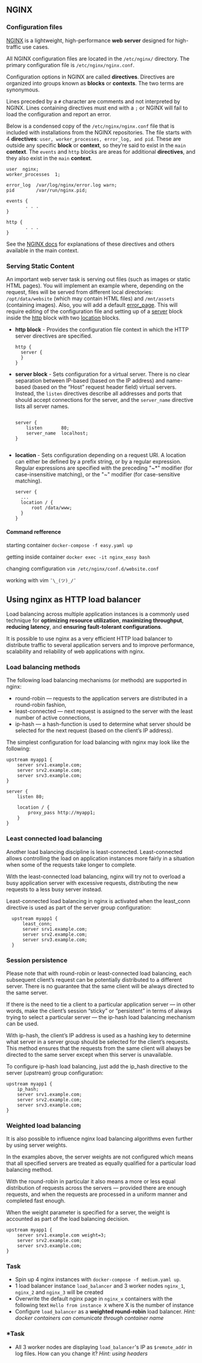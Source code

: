 ## NGINX

### Configuration files

[NGINX](https://www.nginx.com/) is a lightweight, high-performance **web server** designed for high-traffic use cases.

All NGINX configuration files are located in the `/etc/nginx/` directory. The primary configuration file is `/etc/nginx/nginx.conf`.

Configuration options in NGINX are called **directives**. Directives are organized into groups known as **blocks** or **contexts**. The two terms are synonymous.

Lines preceded by a `#` character are comments and not interpreted by NGINX. Lines containing directives must end with a `;` or NGINX will fail to load the configuration and report an error.

Below is a condensed copy of the `/etc/nginx/nginx.conf` file that is included with installations from the NGINX repositories. The file starts with 4 **directives**: `user, worker_processes, error_log, and pid`. These are outside any specific **block** or **context**, so they’re said to exist in the `main` **context**. The `events` and `http` blocks are areas for additional **directives**, and they also exist in the `main` **context**.

```
user  nginx;
worker_processes  1;

error_log  /var/log/nginx/error.log warn;
pid        /var/run/nginx.pid;

events {
       . . .
}

http {
       . . .
}
```

See the [NGINX docs](https://nginx.org/en/docs/ngx_core_module.html) for explanations of these directives and others available in the main context.

### Serving Static Content

An important web server task is serving out files (such as images or static HTML pages). You will implement an example where, depending on the request, files will be served from different local directories: `/opt/data/website` (which may contain HTML files) and `/mnt/assets` (containing images). Also, you will add a default [error_page](http://nginx.org/en/docs/http/ngx_http_core_module.html#error_page). This will require editing of the configuration file and setting up of a [server](http://nginx.org/en/docs/http/ngx_http_core_module.html#server) block inside the [http](http://nginx.org/en/docs/http/ngx_http_core_module.html#http) block with two [location](http://nginx.org/en/docs/http/ngx_http_core_module.html#location) blocks.


* **http block** - Provides the configuration file context in which the HTTP server directives are specified.
  ```
  http {
    server { 
    }
  }
  ```

* **server block** - Sets configuration for a virtual server. There is no clear separation between IP-based (based on the IP address) and name-based (based on the “Host” request header field) virtual servers. Instead, the `listen` directives describe all addresses and ports that should accept connections for the server, and the `server_name` directive lists all server names.

  ```

  server {
      listen       80;
      server_name  localhost;
  }
 
  ```

* **location** - Sets configuration depending on a request URI. A location can either be defined by a prefix string, or by a regular expression. Regular expressions are specified with the preceding "\~*" modifier (for case-insensitive matching), or the "\~" modifier (for case-sensitive matching).
  ```
  server {
    ...
    location / {
        root /data/www;
    }
  }
  ```
#### Command refference
starting container `docker-compose -f easy.yaml up`

getting inside container `docker exec -it nginx_easy bash`

changing comfiguration `vim /etc/nginx/conf.d/website.conf`

working with vim `¯\_(ツ)_/¯`

## Using nginx as HTTP load balancer
Load balancing across multiple application instances is a commonly used technique for **optimizing resource utilization**, **maximizing throughput**, **reducing latency**, and **ensuring fault-tolerant configurations**.

It is possible to use nginx as a very efficient HTTP load balancer to distribute traffic to several application servers and to improve performance, scalability and reliability of web applications with nginx.

### Load balancing methods
The following load balancing mechanisms (or methods) are supported in nginx:

* round-robin — requests to the application servers are distributed in a round-robin fashion,
* least-connected — next request is assigned to the server with the least number of active connections,
* ip-hash — a hash-function is used to determine what server should be selected for the next request (based on the client’s IP address).

The simplest configuration for load balancing with nginx may look like the following:
```
upstream myapp1 {
    server srv1.example.com;
    server srv2.example.com;
    server srv3.example.com;
}

server {
    listen 80;

    location / {
        proxy_pass http://myapp1;
    }
}
```

### Least connected load balancing
Another load balancing discipline is least-connected. Least-connected allows controlling the load on application instances more fairly in a situation when some of the requests take longer to complete.

With the least-connected load balancing, nginx will try not to overload a busy application server with excessive requests, distributing the new requests to a less busy server instead.

Least-connected load balancing in nginx is activated when the least_conn directive is used as part of the server group configuration:
```
  upstream myapp1 {
      least_conn;
      server srv1.example.com;
      server srv2.example.com;
      server srv3.example.com;
  }
```

### Session persistence
Please note that with round-robin or least-connected load balancing, each subsequent client’s request can be potentially distributed to a different server. There is no guarantee that the same client will be always directed to the same server.

If there is the need to tie a client to a particular application server — in other words, make the client’s session “sticky” or “persistent” in terms of always trying to select a particular server — the ip-hash load balancing mechanism can be used.

With ip-hash, the client’s IP address is used as a hashing key to determine what server in a server group should be selected for the client’s requests. This method ensures that the requests from the same client will always be directed to the same server except when this server is unavailable.

To configure ip-hash load balancing, just add the ip_hash directive to the server (upstream) group configuration:

```
upstream myapp1 {
    ip_hash;
    server srv1.example.com;
    server srv2.example.com;
    server srv3.example.com;
}
```

### Weighted load balancing
It is also possible to influence nginx load balancing algorithms even further by using server weights.

In the examples above, the server weights are not configured which means that all specified servers are treated as equally qualified for a particular load balancing method.

With the round-robin in particular it also means a more or less equal distribution of requests across the servers — provided there are enough requests, and when the requests are processed in a uniform manner and completed fast enough.

When the weight parameter is specified for a server, the weight is accounted as part of the load balancing decision.

```
upstream myapp1 {
    server srv1.example.com weight=3;
    server srv2.example.com;
    server srv3.example.com;
}
```

### Task
* Spin up 4 nginx instances with `docker-compose -f medium.yaml up`. 
* 1 load balancer instance `load_balancer` and 3 worker nodes `nginx_1`, `nginx_2` and `nginx_3` will be created
* Overwrite the default nginx page in `nginx_x` containers with the following text `Hello from instance X` where X is the number of instance
* Configure `load_balancer` as a **weighted round-robin** load balancer. *Hint: docker containers can comunicate through container name*

### *Task
* All 3 worker nodes are displaying `load_balancer`'s IP as `$remote_addr` in log files. How can you change it? *Hint: using headers*